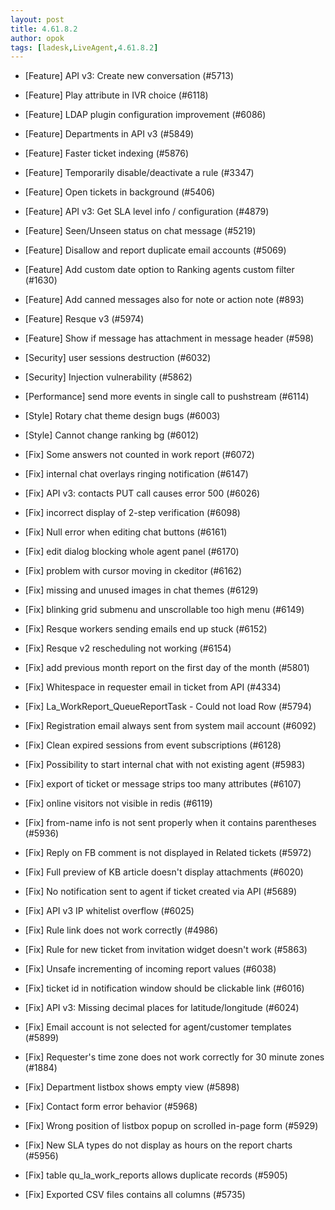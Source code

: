 ```yaml
---
layout: post
title: 4.61.8.2
author: opok
tags: [ladesk,LiveAgent,4.61.8.2]
---
```


- [Feature] API v3: Create new conversation (#5713)
- [Feature] Play attribute in IVR choice (#6118)
- [Feature] LDAP plugin configuration improvement (#6086)
- [Feature] Departments in API v3 (#5849)
- [Feature] Faster ticket indexing (#5876)
- [Feature] Temporarily disable/deactivate a rule (#3347)
- [Feature] Open tickets in background (#5406)
- [Feature] API v3: Get SLA level info / configuration (#4879)
- [Feature] Seen/Unseen status on chat message (#5219)
- [Feature] Disallow and report duplicate email accounts (#5069)
- [Feature] Add custom date option to Ranking agents custom filter (#1630)
- [Feature] Add canned messages also for note or action note (#893)
- [Feature] Resque v3 (#5974)
- [Feature] Show if message has attachment in message header (#598)

- [Security] user sessions destruction (#6032)
- [Security] Injection vulnerability (#5862)

- [Performance] send more events in single call to pushstream (#6114)

<!--more--> 

- [Style] Rotary chat theme design bugs (#6003)
- [Style] Cannot change ranking bg (#6012)

- [Fix] Some answers not counted in work report (#6072)
- [Fix] internal chat overlays ringing notification (#6147)
- [Fix] API v3: contacts PUT call causes error 500 (#6026)
- [Fix] incorrect display of 2-step verification (#6098)
- [Fix] Null error when editing chat buttons (#6161)
- [Fix] edit dialog blocking whole agent panel (#6170)
- [Fix] problem with cursor moving in ckeditor (#6162)
- [Fix] missing and unused images in chat themes (#6129)
- [Fix] blinking grid submenu and unscrollable too high menu (#6149)
- [Fix] Resque workers sending emails end up stuck (#6152)
- [Fix] Resque v2 rescheduling not working (#6154)
- [Fix] add previous month report on the first day of the month (#5801)
- [Fix] Whitespace in requester email in ticket from API (#4334)
- [Fix] La_WorkReport_QueueReportTask - Could not load Row (#5794)
- [Fix] Registration email always sent from system mail account (#6092)
- [Fix] Clean expired sessions from event subscriptions (#6128)
- [Fix] Possibility to start internal chat with not existing agent (#5983)
- [Fix] export of ticket or message strips too many attributes (#6107)
- [Fix] online visitors not visible in redis (#6119)
- [Fix] from-name info is not sent properly when it contains parentheses (#5936)
- [Fix] Reply on FB comment is not displayed in Related tickets (#5972)
- [Fix] Full preview of KB article doesn't display attachments (#6020)
- [Fix] No notification sent to agent if ticket created via API (#5689)
- [Fix] API v3 IP whitelist overflow (#6025)
- [Fix] Rule link does not work correctly (#4986)
- [Fix] Rule for new ticket from invitation widget doesn't work (#5863)
- [Fix] Unsafe incrementing of incoming report values (#6038)
- [Fix] ticket id in notification window should be clickable link (#6016)
- [Fix] API v3: Missing decimal places for latitude/longitude (#6024)
- [Fix] Email account is not selected for agent/customer templates (#5899)
- [Fix] Requester's time zone does not work correctly for 30 minute zones (#1884)
- [Fix] Department listbox shows empty view (#5898)
- [Fix] Contact form error behavior (#5968)
- [Fix] Wrong position of listbox popup on scrolled in-page form (#5929)
- [Fix] New SLA types do not display as hours on the report charts (#5956)
- [Fix] table qu_la_work_reports allows duplicate records (#5905)
- [Fix] Exported CSV files contains all columns (#5735)
